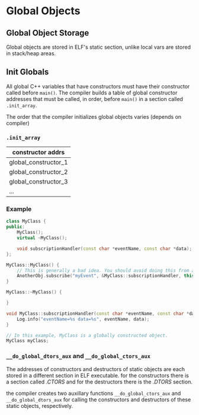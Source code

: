 # Global Objects

## Global Object Storage

Global objects are stored in ELF's static section, unlike local vars are stored in stack/heap areas.

## Init Globals

All global C++ variables that have constructors must have their constructor called before `main()`. The compiler builds a table of global constructor addresses that must be called, in order, before `main()` in a section called `.init_array`. 

The order that the compiler initializes global objects varies (depends on compiler)

### `.init_array`

|constructor addrs|
|-|
|global_constructor_1|
|global_constructor_2|
|global_constructor_3|
|...|

### Example

```cpp
class MyClass {
public:
    MyClass();
    virtual ~MyClass();

    void subscriptionHandler(const char *eventName, const char *data);
};

MyClass::MyClass() {
    // This is generally a bad idea. You should avoid doing this from a constructor.
    AnotherObj.subscribe("myEvent", &MyClass::subscriptionHandler, this);
}

MyClass::~MyClass() {

}

void MyClass::subscriptionHandler(const char *eventName, const char *data) {
    Log.info("eventName=%s data=%s", eventName, data);
}

// In this example, MyClass is a globally constructed object.
MyClass myClass;
```

### `__do_global_dtors_aux` and `__do_global_ctors_aux`

The addresses of constructors and destructors of static objects are each stored in a different section in ELF executable. for the constructors there is a section called *.CTORS* and for the destructors there is the *.DTORS* section.

the compiler creates two auxillary functions `__do_global_ctors_aux` and `__do_global_dtors_aux` for calling the constructors and destructors of these static objects, respectively.